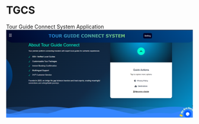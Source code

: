 # TGCS
Tour Guide Connect System Application
![mainpage](https://github.com/Madhavi175/TGCS/blob/main/Tourguidesystem.png)
